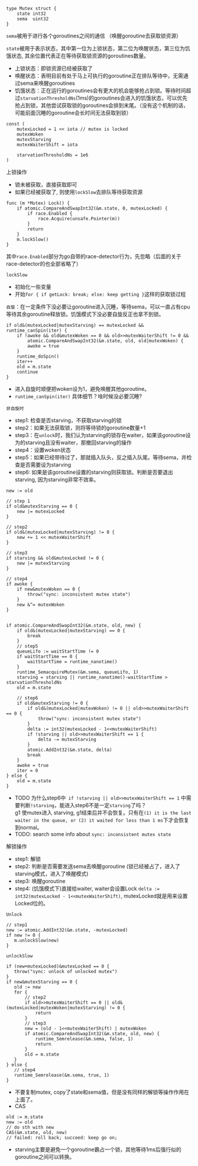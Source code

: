 ```
type Mutex struct {
    state int32
    sema  uint32
}
```

`sema`被用于进行各个goroutines之间的通信 （唤醒goroutine去获取锁资源）

`state`被用于表示状态，其中第一位为上锁状态，第二位为唤醒状态，第三位为饥饿状态, 其余位置代表正在等待获取锁资源的goroutines数量。  
* 上锁状态：即锁资源已经被获取了
* 唤醒状态：表明目前有处于马上可执行的goroutine正在排队等待中，无需通过sema来唤醒goroutines
* 饥饿状态：正在运行的goroutines会有更大的机会能够抢占到锁。等待时间超过`starvationThresholdNs`(1ms)的goroutines会进入的饥饿状态，可以优先抢占到锁，其他尝试获取锁的goroutines会排到末尾。（没有这个机制的话，可能前面沉睡的goroutine会长时间无法获取到锁）

```
const (
    mutexLocked = 1 << iota // mutex is locked
    mutexWoken
    mutexStarving
    mutexWaiterShift = iota

    starvationThresholdNs = 1e6
)
```

上锁操作
* 锁未被获取，直接获取即可
* 如果已经被获取了, 则使用`lockSlow`去排队等待获取资源
```
func (m *Mutex) Lock() {
    if atomic.CompareAndSwapInt32(&m.state, 0, mutexLocked) {
        if race.Enabled {
            race.Acquire(unsafe.Pointer(m))
        }
        return
    }
    m.lockSlow()
}
```

其中`race.Enabled`部分为go自带的race-detector行为，先忽略（后面的关于race-detector的也全部省略了）

`lockSlow`
* 初始化一些变量
* 开始`for { if getLock: break; else: keep getting }`这样的获取锁过程

`自旋`：在一定条件下没必要让goroutine进入沉睡，等待sema，可以一直占有cpu等待其余goroutine释放锁。饥饿模式下没必要自旋反正也拿不到锁。
```
if old&(mutexLocked|mutexStarving) == mutexLocked && runtime_canSpin(iter) {
    if !awoke && old&mutexWoken == 0 && old>>mutexWaiterShift != 0 &&
        atomic.CompareAndSwapInt32(&m.state, old, old|mutexWoken) {
        awoke = true
    }
    runtime_doSpin()
    iter++
    old = m.state
    continue
}
```
* 进入自旋时顺便把woken设为1，避免唤醒其他goroutine。
* `runtime_canSpin(iter)` 具体细节？啥时候没必要沉睡?

`非自旋时`
* step1: 检查是否starving，不获取starving的锁
* step2：如果无法获取锁，则将等待锁的goroutine数量+1
* step3：在`unlock`时，我们认为starving的锁存在waiter，如果该goroutine设为的starving且没有waiter，那撤回starving的操作
* step4：设置woken状态
* step5：如果已经带待过了，那就插入队头，反之插入队尾。等待sema，并检查是否需要设为starving
* step6: 如果是该goroutine设置的starving则获取锁。判断是否要退出starving, 因为starving非常不效率。
```
new := old

// step 1
if old&mutexStarving == 0 {
    new |= mutexLocked
}

// step2
if old&(mutexLocked|mutexStarving) != 0 {
    new += 1 << mutexWaiterShift
}

// step3
if starving && old&mutexLocked != 0 {
    new |= mutexStarving
}

// step4 
if awoke {
    if new&mutexWoken == 0 {
        throw("sync: inconsistent mutex state")
    }
    new &^= mutexWoken
}


if atomic.CompareAndSwapInt32(&m.state, old, new) {
    if old&(mutexLocked|mutexStarving) == 0 {
        break
    }
    // step5
    queueLifo := waitStartTime != 0
    if waitStartTime == 0 {
        waitStartTime = runtime_nanotime()
    }
    runtime_SemacquireMutex(&m.sema, queueLifo, 1)
    starving = starving || runtime_nanotime()-waitStartTime > starvationThresholdNs
    old = m.state
    
    // step6
    if old&mutexStarving != 0 {
        if old&(mutexLocked|mutexWoken) != 0 || old>>mutexWaiterShift == 0 {
            throw("sync: inconsistent mutex state")
        }
        delta := int32(mutexLocked - 1<<mutexWaiterShift)
        if !starving || old>>mutexWaiterShift == 1 {
            delta -= mutexStarving
        }
        atomic.AddInt32(&m.state, delta)
        break
    }
    awoke = true
    iter = 0
} else {
    old = m.state
}
```
* TODO 为什么step6中` if !starving || old>>mutexWaiterShift == 1` 中需要判断`!starving`，能进入step6不是一定`starving`了吗？    
    g1 使mutex进入 starving, g1结束后并不会恢复。只有在`(1) it is the last waiter in the queue, or (2) it waited for less than 1 ms`下才会恢复到normal。
* TODO: search some info about `sync: inconsistent mutex state`

 解锁操作
* step1: 解锁
* step2: 判断是否需要发送sema去唤醒goroutine (锁已经被占了，进入了starving模式，进入了唤醒模式)
* step3: 唤醒goroutine
* step4: (饥饿模式下)直接给waiter, waiter会设置Lock `delta := int32(mutexLocked - 1<<mutexWaiterShift)`, mutexLocked就是用来设置Locked位的。


 `Unlock`
 ```
// step1 
new := atomic.AddInt32(&m.state, -mutexLocked)
if new != 0 {
    m.unlockSlow(new)
}
 ```


 `unlockSlow`
 ```
if (new+mutexLocked)&mutexLocked == 0 {
    throw("sync: unlock of unlocked mutex")
}
if new&mutexStarving == 0 {
    old := new
    for {
        // step2
        if old>>mutexWaiterShift == 0 || old&(mutexLocked|mutexWoken|mutexStarving) != 0 {
            return
        }
        // step3
        new = (old - 1<<mutexWaiterShift) | mutexWoken
        if atomic.CompareAndSwapInt32(&m.state, old, new) {
            runtime_Semrelease(&m.sema, false, 1)
            return
        }
        old = m.state
    }
} else {
    // step4
    runtime_Semrelease(&m.sema, true, 1)
}
 ```

 * 不要复制mutex, copy了state和sema值，但是没有同样的解锁等操作作用在上面了。
 * CAS
```
old := m.state
new := old
// do sth with new
CAS(&m.state, old, new)
// failed: roll back; succeed: keep go on;
```
* starving主要是避免一个goroutine霸占一个锁，其他等待1ms后强行似的goroutine之间可以转换。
